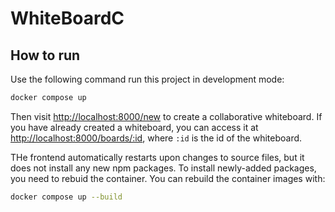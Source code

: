# WhiteBoardC


## How to run

Use the following command run this project in development mode:

```sh
docker compose up
```

Then visit [http://localhost:8000/new](http://localhost:8000/new) to create a collaborative whiteboard. 
If you have already created a whiteboard, you can access it at 
[http://localhost:8000/boards/:id](http://localhost:8000/boards/:id), where `:id` is the id of the whiteboard.

THe frontend automatically restarts upon changes to source files, but it does not install any new npm packages. 
To install newly-added packages, you need to rebuid the container. You can rebuild the container images with:

```sh
docker compose up --build
```